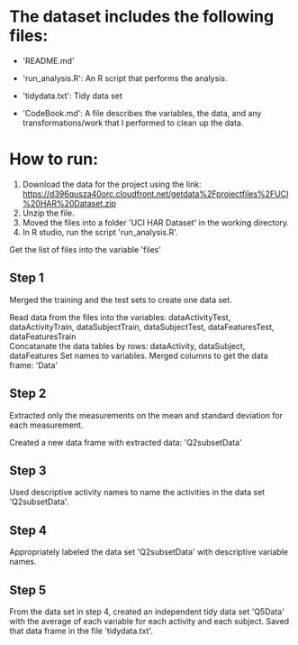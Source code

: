 The dataset includes the following files:
=========================================

- 'README.md'

- 'run_analysis.R': An R script that performs the analysis.
 
- 'tidydata.txt': Tidy data set

- 'CodeBook.md': A file describes the variables, the data, and any transformations/work that I performed to clean up the data.


How to run:
===========
1. Download the data for the project using the link: https://d396qusza40orc.cloudfront.net/getdata%2Fprojectfiles%2FUCI%20HAR%20Dataset.zip
2. Unzip the file.
3. Moved the files into a folder 'UCI HAR Dataset' in the working directory.
4. In R studio, run the script 'run_analysis.R'.

Get the list of files into the variable 'files'

Step 1 
------
Merged the training and the test sets to create one data set.

Read data from the files into the variables: dataActivityTest,  dataActivityTrain, dataSubjectTrain,  dataSubjectTest, dataFeaturesTest,  dataFeaturesTrain  
Concatanate the data tables by rows: dataActivity, dataSubject, dataFeatures
Set names to variables.
Merged columns to get the data frame: 'Data'

Step 2
------
Extracted only the measurements on the mean and standard deviation for each measurement.

Created a new data frame with extracted data: 'Q2subsetData'

Step 3
------
Used descriptive activity names to name the activities in the data set 'Q2subsetData'.

Step 4
------
Appropriately labeled the data set 'Q2subsetData' with descriptive variable names.

Step 5
------
From the data set in step 4, created an independent tidy data set 'Q5Data' with the average of each variable for each activity and each subject.
Saved that data frame in the file 'tidydata.txt'.
